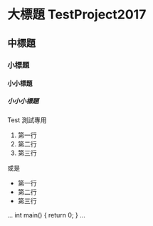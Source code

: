 # 大標題 TestProject2017

## 中標題

### 小標題

#### 小小標題

##### 小小小標題

Test 測試專用

1. 第一行
2. 第二行
3. 第三行

或是

* 第一行
* 第二行
* 第三行


...
int main() {
return 0;
}
...

